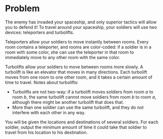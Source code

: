 # Problem

 The enemy has invaded your spaceship, and only superior tactics will allow you to defend it! To travel around your spaceship, your soldiers will use two devices: teleporters and turbolifts.

Teleporters allow your soldiers to move instantly between rooms. Every room contains a teleporter, and rooms are color-coded: if a soldier is in a room with some color, she can use the teleporter in that room to immediately move to any other room with the same color.

Turbolifts allow your soldiers to move between rooms more slowly. A turbolift is like an elevator that moves in many directions. Each turbolift moves from one room to one other room, and it takes a certain amount of time to travel. Notes about turbolifts:

- Turbolifts are not two-way: if a turbolift moves soldiers from room $a$ to room $b$, the same turbolift cannot move soldiers from room $b$ to room $a$, although there might be another turbolift that does that.
- More than one soldier can use the same turbolift, and they do not interfere with each other in any way.

You will be given the locations and destinations of several soldiers. For each soldier, output the minimum amount of time it could take that soldier to travel from his location to his destination.
